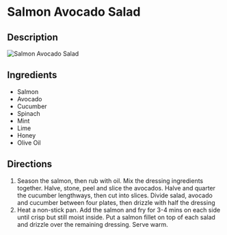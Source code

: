 # Salmon Avocado Salad

## Description
![Salmon Avocado Salad](https://www.themealdb.com/images/media/meals/1549542994.jpg "Salmon Avocado Salad")

## Ingredients
- Salmon
- Avocado
- Cucumber
- Spinach
- Mint
- Lime
- Honey
- Olive Oil

## Directions
1. Season the salmon, then rub with oil. Mix the dressing ingredients together. Halve, stone, peel and slice the avocados. Halve and quarter the cucumber lengthways, then cut into slices. Divide salad, avocado and cucumber between four plates, then drizzle with half the dressing
2. Heat a non-stick pan. Add the salmon and fry for 3-4 mins on each side until crisp but still moist inside. Put a salmon fillet on top of each salad and drizzle over the remaining dressing. Serve warm.
